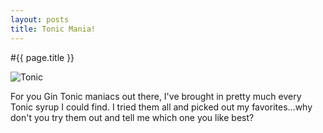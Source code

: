 ```yaml
---
layout: posts
title: Tonic Mania!
---
```



#{{ page.title }}

![Tonic](http://ajjimenez.github.io/Octo-Bar/images/Tonic.JPG "Tonic Mania")  

For you Gin Tonic maniacs out there, I've brought in pretty much every Tonic syrup I could find.  I tried them all and picked out my favorites...why don't you try them out and tell me which one you like best?







		